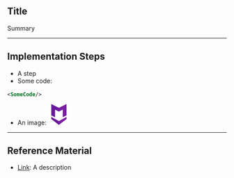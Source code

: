 Title
---
Summary

---

Implementation Steps
---
- A step
- Some code:
```xml
<SomeCode/>
```
- An image:
![alt text](https://github.com/adam-p/markdown-here/raw/master/src/common/images/icon48.png "Logo Title Text 1")

---

Reference Material
---
- [Link](https://www.google.com): A description
